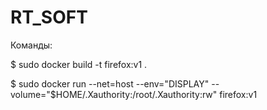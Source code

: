 # RT_SOFT
Команды:  

$ sudo docker build -t firefox:v1 .  

$ sudo docker run --net=host --env="DISPLAY" --volume="$HOME/.Xauthority:/root/.Xauthority:rw" firefox:v1

